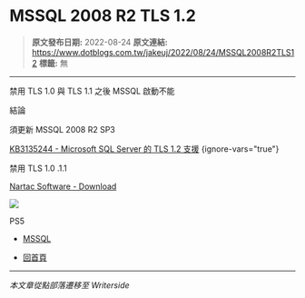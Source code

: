 # MSSQL 2008 R2 TLS 1.2

> **原文發布日期:** 2022-08-24
> **原文連結:** https://www.dotblogs.com.tw/jakeuj/2022/08/24/MSSQL2008R2TLS12
> **標籤:** 無

---

禁用 TLS 1.0 與 TLS 1.1 之後 MSSQL 啟動不能

結論

須更新 MSSQL 2008 R2 SP3

[KB3135244 - Microsoft SQL Server 的 TLS 1.2 支援](https://support.microsoft.com/zh-tw/topic/kb3135244-microsoft-sql-server-%E7%9A%84-tls-1-2-%E6%94%AF%E6%8F%B4-e4472ef8-90a9-13c1-e4d8-44aad198cdbe)
{ignore-vars="true"}

禁用 TLS 1.0 .1.1

[Nartac Software - Download](https://www.nartac.com/Products/IISCrypto/Download)

![](https://card.psnprofiles.com/1/jakeuj.png)

PS5

* [MSSQL](/jakeuj/Tags?qq=MSSQL)

* [回首頁](/jakeuj)

---

*本文章從點部落遷移至 Writerside*
